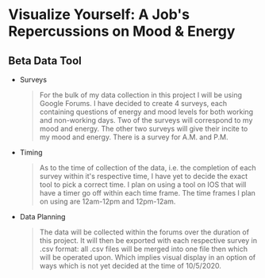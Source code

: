 # Visualize Yourself: A Job's Repercussions on Mood & Energy #

## Beta Data Tool ##

* Surveys
	> For the bulk of my data collection in this project I will be using Google Forums. I have decided to create 4 surveys, each containing questions of energy and mood levels for both working and non-working days. Two of the surveys will correspond to my mood and energy. The other two surveys will give their incite to my mood and energy. There is a survey for A.M. and P.M.

* Timing
	> As to the time of collection of the data, i.e. the completion of each survey within it's respective time, I have yet to decide the exact tool to pick a correct time. I plan on using a tool on IOS that will have a timer go off within each time frame. The time frames I plan on using are 12am-12pm and 12pm-12am.

* Data Planning
	> The data will be collected within the forums over the duration of this project. It will then be exported with each respective survey in .csv format: all .csv files will be merged into one file then which will be operated upon. Which implies visual display in an option of ways which is not yet decided at the time of 10/5/2020. 